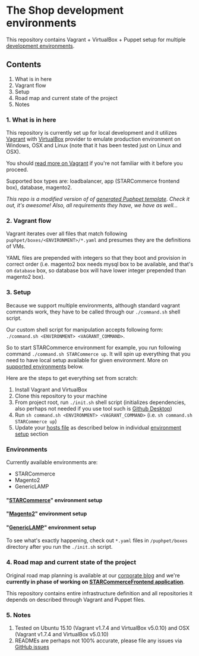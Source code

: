 # The Shop development environments
This repository contains Vagrant + VirtualBox + Puppet setup for multiple 
[development environments](https://github.com/the-shop/Environments#environments). 

## Contents
  1. What is in here
  2. Vagrant flow
  3. Setup
  4. Road map and current state of the project
  5. Notes

### 1. What is in here
This repository is currently set up for local development and it utilizes [Vagrant](https://www.vagrantup.com/) with 
[VirtualBox](https://www.virtualbox.org/) provider to emulate production environment on Windows, OSX and Linux (note 
that it has been tested just on Linux and OSX).

You should [read more on Vagrant](https://docs.vagrantup.com/v2/why-vagrant/index.html) if you're not familiar with it
before you proceed.

Supported box types are: loadbalancer, app (STARCommerce frontend box), database, magento2. 

*This repo is a modified version of of [generated Puphpet template](https://puphpet.com/). Check it out, it's awesome!
Also, all requirements they have, we have as well...*

### 2. Vagrant flow
Vagrant iterates over all files that match following `puphpet/boxes/<ENVIRONMENT>/*.yaml` and presumes they are the 
definitions of VMs.

YAML files are prepended with integers so that they boot and provision in correct order (i.e. magento2 box needs mysql 
box to be available, and that's on `database` box, so database box will have lower integer prepended than magento2 box).

### 3. Setup
Because we support multiple environments, although standard vagrant commands work, they have to be called through our 
`./command.sh` shell script.

Our custom shell script for manipulation accepts following form: `./command.sh <ENVIRONMENT> <VAGRANT_COMMAND>`.

So to start STARCommerce environment for example, you run following command `./command.sh STARCommerce up`. It will spin 
up everything that you need to have local setup available for given environment. More on 
[supported environments](https://github.com/the-shop/Environments#environments) below.

Here are the steps to get everything set from scratch:

  1. Install Vagrant and VirtualBox
  2. Clone this repository to your machine 
  3. From project root, run `./init.sh` shell script (initializes dependencies, also perhaps not needed if you use tool 
  such is [Github Desktop](https://desktop.github.com/))
  4. Run `sh command.sh <ENVIRONMENT> <VAGRANT_COMMAND>` (i.e. `sh command.sh STARCommerce up`)
  5. Update your [hosts file](https://en.wikipedia.org/wiki/Hosts_(file)#Location_in_the_file_system) as described below
  in individual [environment setup](README.md#environments) section
  
### Environments
Currently available environments are:
  - STARCommerce
  - Magento2
  - GenericLAMP

#### "[STARCommerce](https://github.com/the-shop/STARCommerceBoxes)" environment setup

#### "[Magento2](https://github.com/the-shop/Magento2Boxes)" environment setup

#### "[GenericLAMP](https://github.com/the-shop/LAMPBox)" environment setup

To see what's exactly happening, check out `*.yaml` files in `/puphpet/boxes` directory after you run the `./init.sh`
script.

### 4. Road map and current state of the project
Original road map planning is available at our [corporate blog](http://the-shop.io/star-commerce-roadmap/) and we're 
**currently in phase of working on 
[STARCommerceFrontend application](https://github.com/the-shop/STARCommerceFrontend)**.

This repository contains entire infrastructure definition and all repositories it depends on described through Vagrant 
and Puppet files.

### 5. Notes
  1. Tested on Ubuntu 15.10 (Vagrant v1.7.4 and VirtualBox v5.0.10) and OSX (Vagrant v1.7.4 and VirtualBox v5.0.10)
  2. READMEs are perhaps not 100% accurate, please file any issues via 
  [GitHub issues](https://github.com/the-shop/STARCommerceFrontend/issues)
